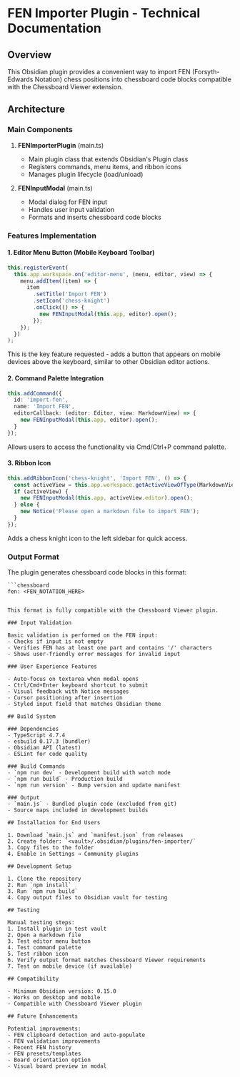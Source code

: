 # FEN Importer Plugin - Technical Documentation

## Overview

This Obsidian plugin provides a convenient way to import FEN (Forsyth-Edwards Notation) chess positions into chessboard code blocks compatible with the Chessboard Viewer extension.

## Architecture

### Main Components

1. **FENImporterPlugin** (main.ts)
   - Main plugin class that extends Obsidian's Plugin class
   - Registers commands, menu items, and ribbon icons
   - Manages plugin lifecycle (load/unload)

2. **FENInputModal** (main.ts)
   - Modal dialog for FEN input
   - Handles user input validation
   - Formats and inserts chessboard code blocks

### Features Implementation

#### 1. Editor Menu Button (Mobile Keyboard Toolbar)
```typescript
this.registerEvent(
  this.app.workspace.on('editor-menu', (menu, editor, view) => {
    menu.addItem((item) => {
      item
        .setTitle('Import FEN')
        .setIcon('chess-knight')
        .onClick(() => {
          new FENInputModal(this.app, editor).open();
        });
    });
  })
);
```

This is the key feature requested - adds a button that appears on mobile devices above the keyboard, similar to other Obsidian editor actions.

#### 2. Command Palette Integration
```typescript
this.addCommand({
  id: 'import-fen',
  name: 'Import FEN',
  editorCallback: (editor: Editor, view: MarkdownView) => {
    new FENInputModal(this.app, editor).open();
  }
});
```

Allows users to access the functionality via Cmd/Ctrl+P command palette.

#### 3. Ribbon Icon
```typescript
this.addRibbonIcon('chess-knight', 'Import FEN', () => {
  const activeView = this.app.workspace.getActiveViewOfType(MarkdownView);
  if (activeView) {
    new FENInputModal(this.app, activeView.editor).open();
  } else {
    new Notice('Please open a markdown file to import FEN');
  }
});
```

Adds a chess knight icon to the left sidebar for quick access.

### Output Format

The plugin generates chessboard code blocks in this format:

```
```chessboard
fen: <FEN_NOTATION_HERE>
```
```

This format is fully compatible with the Chessboard Viewer plugin.

### Input Validation

Basic validation is performed on the FEN input:
- Checks if input is not empty
- Verifies FEN has at least one part and contains '/' characters
- Shows user-friendly error messages for invalid input

### User Experience Features

- Auto-focus on textarea when modal opens
- Ctrl/Cmd+Enter keyboard shortcut to submit
- Visual feedback with Notice messages
- Cursor positioning after insertion
- Styled input field that matches Obsidian theme

## Build System

### Dependencies
- TypeScript 4.7.4
- esbuild 0.17.3 (bundler)
- Obsidian API (latest)
- ESLint for code quality

### Build Commands
- `npm run dev` - Development build with watch mode
- `npm run build` - Production build
- `npm run version` - Bump version and update manifest

### Output
- `main.js` - Bundled plugin code (excluded from git)
- Source maps included in development builds

## Installation for End Users

1. Download `main.js` and `manifest.json` from releases
2. Create folder: `<vault>/.obsidian/plugins/fen-importer/`
3. Copy files to the folder
4. Enable in Settings → Community plugins

## Development Setup

1. Clone the repository
2. Run `npm install`
3. Run `npm run build`
4. Copy output files to Obsidian vault for testing

## Testing

Manual testing steps:
1. Install plugin in test vault
2. Open a markdown file
3. Test editor menu button
4. Test command palette
5. Test ribbon icon
6. Verify output format matches Chessboard Viewer requirements
7. Test on mobile device (if available)

## Compatibility

- Minimum Obsidian version: 0.15.0
- Works on desktop and mobile
- Compatible with Chessboard Viewer plugin

## Future Enhancements

Potential improvements:
- FEN clipboard detection and auto-populate
- FEN validation improvements
- Recent FEN history
- FEN presets/templates
- Board orientation option
- Visual board preview in modal

